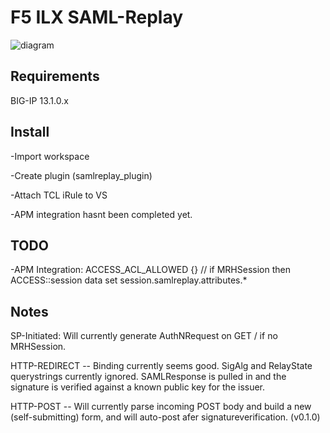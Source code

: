 # F5 ILX SAML-Replay
![diagram](https://imgur.com/EOXy4An)

## Requirements
BIG-IP 13.1.0.x

## Install
-Import workspace

-Create plugin (samlreplay_plugin)

-Attach TCL iRule to VS

-APM integration hasnt been completed yet.

## TODO
-APM Integration: ACCESS_ACL_ALLOWED {} // if MRHSession then ACCESS::session data set session.samlreplay.attributes.*

## Notes

SP-Initiated:  Will currently generate AuthNRequest on GET / if no MRHSession.  

HTTP-REDIRECT -- Binding currently seems good.  SigAlg and RelayState querystrings currently ignored.  SAMLResponse is pulled in and the signature is verified against a known public key for the issuer.

HTTP-POST -- Will currently parse incoming POST body and build a new (self-submitting) form, and will auto-post afer signatureverification.  (v0.1.0)
